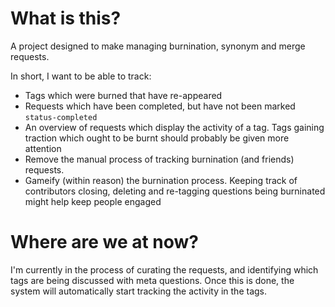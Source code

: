 # What is this?

A project designed to make managing burnination, synonym and merge requests.   

In short, I want to be able to track:

- Tags which were burned that have re-appeared
- Requests which have been completed, but have not been marked `status-completed`
- An overview of requests which display the activity of a tag. Tags gaining traction which ought to be burnt should probably be given more attention
- Remove the manual process of tracking burnination (and friends) requests. 
- Gameify (within reason) the burnination process. Keeping track of contributors closing, deleting and re-tagging questions being burninated might help keep people engaged

# Where are we at now?

I'm currently in the process of curating the requests, and identifying which tags are being discussed with meta questions. Once this is done, the system will automatically start tracking the activity in the tags.